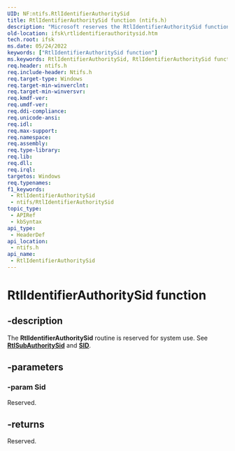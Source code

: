 ```yaml
---
UID: NF:ntifs.RtlIdentifierAuthoritySid
title: RtlIdentifierAuthoritySid function (ntifs.h)
description: "Microsoft reserves the RtlIdentifierAuthoritySid function for internal use only. Don't use this function in your code."
old-location: ifsk\rtlidentifierauthoritysid.htm
tech.root: ifsk
ms.date: 05/24/2022
keywords: ["RtlIdentifierAuthoritySid function"]
ms.keywords: RtlIdentifierAuthoritySid, RtlIdentifierAuthoritySid function [Installable File System Drivers], ifsk.rtlidentifierauthoritysid, ntifs/RtlIdentifierAuthoritySid, rtlref_e4f051a9-6a6d-4008-b134-9a255b6764c0.xml
req.header: ntifs.h
req.include-header: Ntifs.h
req.target-type: Windows
req.target-min-winverclnt: 
req.target-min-winversvr: 
req.kmdf-ver: 
req.umdf-ver: 
req.ddi-compliance: 
req.unicode-ansi: 
req.idl: 
req.max-support: 
req.namespace: 
req.assembly: 
req.type-library: 
req.lib: 
req.dll: 
req.irql: 
targetos: Windows
req.typenames: 
f1_keywords:
 - RtlIdentifierAuthoritySid
 - ntifs/RtlIdentifierAuthoritySid
topic_type:
 - APIRef
 - kbSyntax
api_type:
 - HeaderDef
api_location:
 - ntifs.h
api_name:
 - RtlIdentifierAuthoritySid
---
```


# RtlIdentifierAuthoritySid function

## -description

The **RtlIdentifierAuthoritySid** routine is reserved for system use. See [**RtlSubAuthoritySid**](nf-ntifs-rtlsubauthoritysid.md) and [**SID**](ns-ntifs-_sid.md).

## -parameters

### -param Sid

Reserved.

## -returns

Reserved.
